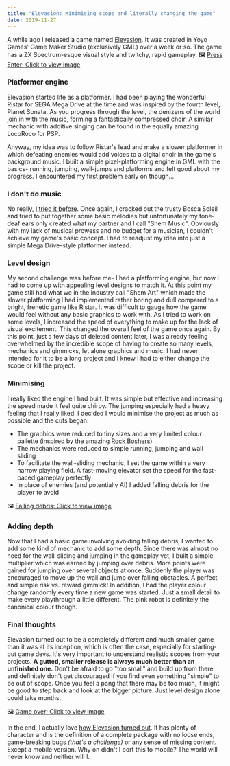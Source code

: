 ```yaml
---
title: "Elevasion: Minimising scope and literally changing the game"
date: 2019-11-27
---
```

A while ago I released a game named [Elevasion](https://playkiseki.itch.io/elevasion). It was created in Yoyo Games' Game Maker Studio (exclusively GML) over a week or so. The game has a ZX Spectrum-esque visual style and twitchy, rapid gameplay.
🖼️ [Press Enter: Click to view image](https://thepracticaldev.s3.amazonaws.com/i/0l2x7s5342mxc7iei6rb.png)

### Platformer engine
Elevasion started life as a platformer. I had been playing the wonderful Ristar for SEGA Mega Drive at the time and was inspired by the fourth level, Planet Sonata. As you progress through the level, the denizens of the world join in with the music, forming a fantastically compressed choir. A similar mechanic with additive singing can be found in the equally amazing LocoRoco for PSP.

Anyway, my idea was to follow Ristar's lead and make a slower platformer in which defeating enemies would add voices to a digital choir in the game's background music. I built a simple pixel-platforming engine in GML with the basics- running, jumping, wall-jumps and platforms and felt good about my progress. I encountered my first problem early on though...

### I don't do music
No really, [I tried it before](https://soundcloud.com/playkiseki/sets/future-rally-ost). Once again, I cracked out the trusty Bosca Soleil and tried to put together some basic melodies but unfortunately my tone-deaf ears only created what my partner and I call "Shem Music". Obviously with my lack of musical prowess and no budget for a musician, I couldn't achieve my game's basic concept. I had to readjust my idea into just a simple Mega Drive-style platformer instead.

### Level design
My second challenge was before me- I had a platforming engine, but now I had to come up with appealing level designs to match it. At this point my game still had what we in the industry call "Shem Art" which made the slower platforming I had implemented rather boring and dull compared to a bright, frenetic game like Ristar. It was difficult to gauge how the game would feel without any basic graphics to work with. As I tried to work on some levels, I increased the speed of everything to make up for the lack of visual excitement. This changed the overall feel of the game once again. By this point, just a few days of deleted content later, I was already feeling overwhelmed by the incredible scope of having to create so many levels, mechanics and gimmicks, let alone graphics and music. I had never intended for it to be a long project and I knew I had to either change the scope or kill the project.

### Minimising
I really liked the engine I had built. It was simple but effective and increasing the speed made it feel quite chirpy. The jumping especially had a heavy feeling that I really liked. I decided I would minimise the project as much as possible and the cuts began:
- The graphics were reduced to tiny sizes and a very limited colour pallette (inspired by the amazing [Rock Boshers](http://tikipod.com/rockboshersdx/))
- The mechanics were reduced to simple running, jumping and wall sliding
- To facilitate the wall-sliding mechanic, I set the game within a very narrow playing field. A fast-moving elevator set the speed for the fast-paced gameplay perfectly
- In place of enemies (and potentially AI) I added falling debris for the player to avoid

🖼️ [Falling debris: Click to view image](https://thepracticaldev.s3.amazonaws.com/i/zod0affrwbotowjgrw00.png)

### Adding depth
Now that I had a basic game involving avoiding falling debris, I wanted to add some kind of mechanic to add some depth. Since there was almost no need for the wall-sliding and jumping in the gameplay yet, I built a simple multiplier which was earned by jumping over debris. More points were gained for jumping over several objects at once. Suddenly the player was encouraged to move up the wall and jump over falling obstacles. A perfect and simple risk vs. reward gimmick! In addition, I had the player colour change randomly every time a new game was started. Just a small detail to make every playthrough a little different. The pink robot is definitely the canonical colour though.

### Final thoughts
Elevasion turned out to be a completely different and much smaller game than it was at its inception, which is often the case, especially for starting-out game devs. It's very important to understand realistic scopes from your projects. **A gutted, smaller release is always much better than an unfinished one.** Don't be afraid to go "too small" and build up from there and definitely don't get discouraged if you find even something "simple" to be out of scope. Once you feel a pang that there may be too much, it might be good to step back and look at the bigger picture. Just level design alone could take months.

🖼️ [Game over: Click to view image](https://thepracticaldev.s3.amazonaws.com/i/dpj7g2x180hs5tmk51ay.png)

In the end, I actually love [how Elevasion turned out](https://playkiseki.itch.io/elevasion). It has plenty of character and is the definition of a complete package with no loose ends, game-breaking bugs *(that's a challenge)* or any sense of missing content. Except a mobile version. Why on didn't I port this to mobile? The world will never know and neither will I.



